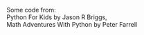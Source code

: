 Some code from:<br>
Python For Kids by Jason R Briggs,<br>
Math Adventures With Python by Peter Farrell 
